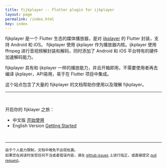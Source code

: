 ```yaml
---
title: fijkplayer -- Flutter plugin for ijkplayer
layout: page
permalink: /index.html
key: index
---
```



fijkplayer 是一个 Flutter 生态的媒体播放器，是对 [ijkplayer](https://github.com/befovy/ijkplayer) 的 Flutter 封装，支持 Android 和 iOS。
fijkplayer 使用 ijkplayer 作为播放器内核。ijkplayer 使用 ffmpeg 进行音视频解封装和解码，同时添加了 Android 和 iOS 平台特有的硬件加速解码能力。  

fijkplayer 具有和 ijkplayer 一样的播放能力，并且开箱即用，不需要使用者再去编译 ijkplayer，API易用，易于在 Flutter 项目中集成。

这个站点包含了大量的 fijkplayer 的文档帮助你使用以及理解 fijkplayer。

------

&nbsp; &nbsp;

开启你的 fijklayer 之旅：

* 中文版 [开始使用](/docs/zh/install.html)  
* English Version [Getting Started](/docs/en/install.html)

<!-- * Read news, hints and tips on our [developer blog][]. -->
<!-- * Read the latest [release notes][]. -->
<!-- * Browse the library [Javadoc][]. -->
<!-- * Browse the source code for the [latest release][] and current [tip of tree][]. -->


&nbsp; &nbsp;

------

<span><small> 由于个人能力限制，文档中难免不出现纰漏。  
如果您在阅读时发现任何不当或者错误内容，请在 [github issues](https://github.com/befovy/fijkplayer/issues) 上进行指正，或直接提交 [pull request](https://github.com/befovy/fijkplayer/pulls)。 </small></span>
